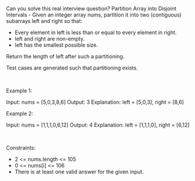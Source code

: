 Can you solve this real interview question? Partition Array into Disjoint Intervals - Given an integer array nums, partition it into two (contiguous) subarrays left and right so that:

 * Every element in left is less than or equal to every element in right.
 * left and right are non-empty.
 * left has the smallest possible size.

Return the length of left after such a partitioning.

Test cases are generated such that partitioning exists.

 

Example 1:


Input: nums = [5,0,3,8,6]
Output: 3
Explanation: left = [5,0,3], right = [8,6]


Example 2:


Input: nums = [1,1,1,0,6,12]
Output: 4
Explanation: left = [1,1,1,0], right = [6,12]


 

Constraints:

 * 2 <= nums.length <= 105
 * 0 <= nums[i] <= 106
 * There is at least one valid answer for the given input.